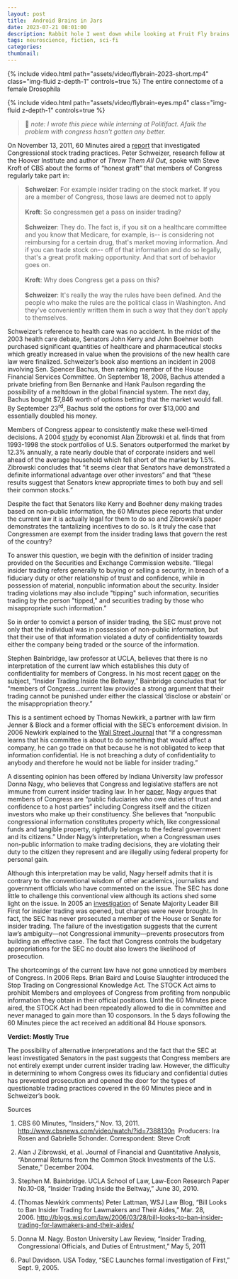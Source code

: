 ```yaml
---
layout: post
title:  Android Brains in Jars
date: 2023-07-21 08:01:00
description: Rabbit hole I went down while looking at Fruit Fly brains
tags: neuroscience, fiction, sci-fi
categories: 
thumbnail: 
---
```


{% include video.html path="assets/video/flybrain-2023-short.mp4" class="img-fluid z-depth-1" controls=true %} The entire connectome of a female Drosophila

{% include video.html path="assets/video/flybrain-eyes.mp4" class="img-fluid z-depth-1" controls=true %}

> :memo: *note: I wrote this piece while interning at Politifact. Afaik the problem with congress hasn't gotten any better.*  

On November 13, 2011, 60 Minutes aired a [report](http://www.cbsnews.com/video/watch/?id=7388130n) that investigated Congressional stock trading practices. Peter Schweizer, research fellow at the Hoover Institute and author of _Throw Them All Out,_ spoke with Steve Kroft of CBS about the forms of “honest graft” that members of Congress regularly take part in:

> **Schweizer**: For example insider trading on the stock market. If you are a member of Congress, those laws are deemed not to apply
> <br/>  
> **Kroft**: So congressmen get a pass on insider trading?
> <br/>  
> **Schweizer**: They do. The fact is, if you sit on a healthcare committee and you know that Medicare, for example, is-- is considering not reimbursing for a certain drug, that's market moving information. And if you can trade stock on-- off of that information and do so legally, that's a great profit making opportunity. And that sort of behavior goes on.
> <br/>  
> **Kroft**: Why does Congress get a pass on this?
> <br/>  
> **Schweizer**: It's really the way the rules have been defined. And the people who make the rules are the political class in Washington. And they've conveniently written them in such a way that they don't apply to themselves.


Schweizer’s reference to health care was no accident. In the midst of the 2003 health care debate, Senators John Kerry and John Boehner both purchased significant quantities of healthcare and pharmaceutical stocks which greatly increased in value when the provisions of the new health care law were finalized. Schweizer’s book also mentions an incident in 2008 involving Sen. Spencer Bachus, then ranking member of the House Financial Services Committee. On September 18, 2008, Bachus attended a private briefing from Ben Bernanke and Hank Paulson regarding the possibility of a meltdown in the global financial system. The next day, Bachus bought $7,846 worth of options betting that the market would fall. By September 23<sup>rd</sup>, Bachus sold the options for over $13,000 and essentially doubled his money. 

Members of Congress appear to consistently make these well-timed decisions. A 2004 [study](http://insidertrading.procon.org/sourcefiles/abnormalreturnsziobrowski.pdf) by economist Alan Zibrowski et al. finds that from 1993-1998 the stock portfolios of U.S. Senators outperformed the market by 12.3% annually, a rate nearly double that of corporate insiders and well ahead of the average household which fell short of the market by 1.5%. Zibrowski concludes that “it seems clear that Senators have demonstrated a definite informational advantage over other investors” and that “these results suggest that Senators knew appropriate times to both buy and sell their common stocks.”

Despite the fact that Senators like Kerry and Boehner deny making trades based on non-public information, the 60 Minutes piece reports that under the current law it is actually legal for them to do so and Zibrowski’s paper demonstrates the tantalizing incentives to do so. Is it truly the case that Congressmen are exempt from the insider trading laws that govern the rest of the country? 

To answer this question, we begin with the definition of insider trading provided on the Securities and Exchange Commission website. “Illegal insider trading refers generally to buying or selling a security, in breach of a fiduciary duty or other relationship of trust and confidence, while in possession of material, nonpublic information about the security. Insider trading violations may also include "tipping" such information, securities trading by the person "tipped," and securities trading by those who misappropriate such information.” 

So in order to convict a person of insider trading, the SEC must prove not only that the individual was in possession of non-public information, but that their use of that information violated a duty of confidentiality towards either the company being traded or the source of the information. 

Stephen Bainbridge, law professor at UCLA, believes that there is no interpretation of the current law which establishes this duty of confidentiality for members of Congress. In his most recent [paper](http://papers.ssrn.com/sol3/papers.cfm?abstract_id=1633123) on the subject, “Insider Trading Inside the Beltway,” Bainbridge concludes that for “members of Congress…current law provides a strong argument that their trading cannot be punished under either the classical ‘disclose or abstain’ or the misappropriation theory.”

This is a sentiment echoed by Thomas Newkirk, a partner with law firm Jenner & Block and a former official with the SEC’s enforcement division. In 2006 Newkirk explained to the [Wall Street Journal](http://blogs.wsj.com/law/2006/03/28/bill-looks-to-ban-insider-trading-for-lawmakers-and-their-aides/) that “if a congressman learns that his committee is about to do something that would affect a company, he can go trade on that because he is not obligated to keep that information confidential. He is not breaching a duty of confidentiality to anybody and therefore he would not be liable for insider trading.”

A dissenting opinion has been offered by Indiana University law professor Donna Nagy, who believes that Congress and legislative staffers are not immune from current insider trading law. In her [paper](http://papers.ssrn.com/sol3/papers.cfm?abstract_id=1750308), Nagy argues that members of Congress are “public fiduciaries who owe duties of trust and confidence to a host parties” including Congress itself and the citizen investors who make up their constituency. She believes that “nonpublic congressional information constitutes property which, like congressional funds and tangible property, rightfully belongs to the federal government and its citizens.” Under Nagy’s interpretation, when a Congressman uses non-public information to make trading decisions, they are violating their duty to the citizen they represent and are illegally using federal property for personal gain.

Although this interpretation may be valid, Nagy herself admits that it is contrary to the conventional wisdom of other academics, journalists and government officials who have commented on the issue. The SEC has done little to challenge this conventional view although its actions shed some light on the issue. In 2005 an [investigation](http://www.usatoday.com/news/washington/2005-09-29-frist-usat_x.htm) of Senate Majority Leader Bill First for insider trading was opened, but charges were never brought. In fact, the SEC has never prosecuted a member of the House or Senate for insider trading. The failure of the investigation suggests that the current law’s ambiguity—not Congressional immunity—prevents prosecutors from building an effective case. The fact that Congress controls the budgetary appropriations for the SEC no doubt also lowers the likelihood of prosecution. 

The shortcomings of the current law have not gone unnoticed by members of Congress. In 2006 Reps. Brian Baird and Louise Slaughter introduced the Stop Trading on Congressional Knowledge Act. The STOCK Act aims to prohibit Members and employees of Congress from profiting from nonpublic information they obtain in their official positions. Until the 60 Minutes piece aired, the STOCK Act had been repeatedly allowed to die in committee and never managed to gain more than 10 cosponsors. In the 5 days following the 60 Minutes piece the act received an additional 84 House sponsors. 

**Verdict: Mostly True**

The possibility of alternative interpretations and the fact that the SEC at least investigated Senators in the past suggests that Congress members are not entirely exempt under current insider trading law. However, the difficulty in determining to whom Congress owes its fiduciary and confidential duties has prevented prosecution and opened the door for the types of questionable trading practices covered in the 60 Minutes piece and in Schweizer’s book. 

Sources 

1. CBS 60 Minutes, “Insiders,” Nov. 13, 2011. <http://www.cbsnews.com/video/watch/?id=7388130n> 
Producers: Ira Rosen and Gabrielle Schonder. Correspondent: Steve Croft

1. Alan J Zibrowski, et al. Journal of Financial and Quantitative Analysis, “Abnormal Returns from the Common Stock Investments of the U.S. Senate,” December 2004.
   
2. Stephen M. Bainbridge. UCLA School of Law, Law-Econ Research Paper No.10-08, “Insider Trading Inside the Beltway,” June 30, 2010.

3. (Thomas Newkirk comments) Peter Lattman, WSJ Law Blog, “Bill Looks to Ban Insider Trading for Lawmakers and Their Aides,” Mar. 28, 2006. <http://blogs.wsj.com/law/2006/03/28/bill-looks-to-ban-insider-trading-for-lawmakers-and-their-aides/> 

4. Donna M. Nagy. Boston University Law Review, “Insider Trading, Congressional Officials, and Duties of Entrustment,” May 5, 2011

5. Paul Davidson. USA Today, “SEC Launches formal investigation of First,” Sept. 9, 2005.
